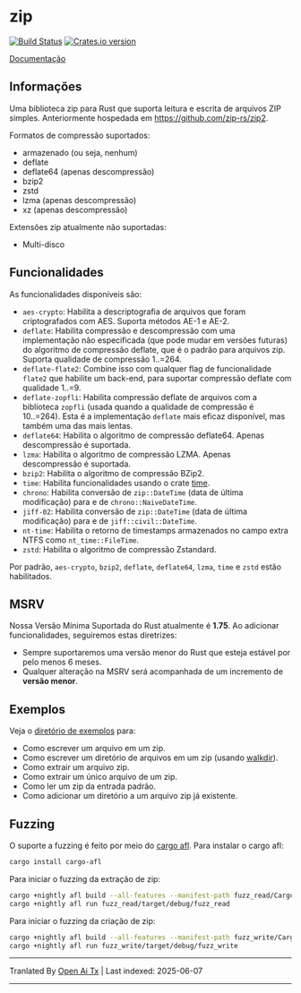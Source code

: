 zip
========

[![Build Status](https://github.com/zip-rs/zip2/actions/workflows/ci.yaml/badge.svg)](https://github.com/Pr0methean/zip/actions?query=branch%3Amaster+workflow%3ACI)
[![Crates.io version](https://img.shields.io/crates/v/zip.svg)](https://crates.io/crates/zip)

[Documentação](https://docs.rs/zip/latest/zip/)

Informações
----

Uma biblioteca zip para Rust que suporta leitura e escrita de arquivos ZIP simples. Anteriormente hospedada em 
https://github.com/zip-rs/zip2.

Formatos de compressão suportados:

* armazenado (ou seja, nenhum)
* deflate
* deflate64 (apenas descompressão)
* bzip2
* zstd
* lzma (apenas descompressão)
* xz (apenas descompressão)

Extensões zip atualmente não suportadas:

* Multi-disco

Funcionalidades
--------

As funcionalidades disponíveis são:

* `aes-crypto`: Habilita a descriptografia de arquivos que foram criptografados com AES. Suporta métodos AE-1 e AE-2.
* `deflate`: Habilita compressão e descompressão com uma implementação não especificada (que pode mudar em versões futuras) do algoritmo de compressão deflate, que é o padrão para arquivos zip. Suporta qualidade de compressão 1..=264.
* `deflate-flate2`: Combine isso com qualquer flag de funcionalidade `flate2` que habilite um back-end, para suportar compressão deflate com qualidade 1..=9.
* `deflate-zopfli`: Habilita compressão deflate de arquivos com a biblioteca `zopfli` (usada quando a qualidade de compressão é 10..=264). Esta é a implementação `deflate` mais eficaz disponível, mas também uma das mais lentas.
* `deflate64`: Habilita o algoritmo de compressão deflate64. Apenas descompressão é suportada.
* `lzma`: Habilita o algoritmo de compressão LZMA. Apenas descompressão é suportada.
* `bzip2`: Habilita o algoritmo de compressão BZip2.
* `time`: Habilita funcionalidades usando o crate [time](https://github.com/rust-lang-deprecated/time).
* `chrono`: Habilita conversão de `zip::DateTime` (data de última modificação) para e de `chrono::NaiveDateTime`.
* `jiff-02`: Habilita conversão de `zip::DateTime` (data de última modificação) para e de `jiff::civil::DateTime`.
* `nt-time`: Habilita o retorno de timestamps armazenados no campo extra NTFS como `nt_time::FileTime`.
* `zstd`: Habilita o algoritmo de compressão Zstandard.

Por padrão, `aes-crypto`, `bzip2`, `deflate`, `deflate64`, `lzma`, `time` e `zstd` estão habilitados.

MSRV
----

Nossa Versão Mínima Suportada do Rust atualmente é **1.75**. Ao adicionar funcionalidades,
seguiremos estas diretrizes:

- Sempre suportaremos uma versão menor do Rust que esteja estável por pelo menos 6 meses.
- Qualquer alteração na MSRV será acompanhada de um incremento de **versão menor**.

Exemplos
--------

Veja o [diretório de exemplos](https://raw.githubusercontent.com/zip-rs/zip2/master/examples) para:
   * Como escrever um arquivo em um zip.
   * Como escrever um diretório de arquivos em um zip (usando [walkdir](https://github.com/BurntSushi/walkdir)).
   * Como extrair um arquivo zip.
   * Como extrair um único arquivo de um zip.
   * Como ler um zip da entrada padrão.
   * Como adicionar um diretório a um arquivo zip já existente.

Fuzzing
-------

O suporte a fuzzing é feito por meio do [cargo afl](https://rust-fuzz.github.io/book/afl.html). Para instalar o cargo afl:

```bash
cargo install cargo-afl
```

Para iniciar o fuzzing da extração de zip:

```bash
cargo +nightly afl build --all-features --manifest-path fuzz_read/Cargo.toml
cargo +nightly afl run fuzz_read/target/debug/fuzz_read
```

Para iniciar o fuzzing da criação de zip:

```bash
cargo +nightly afl build --all-features --manifest-path fuzz_write/Cargo.toml
cargo +nightly afl run fuzz_write/target/debug/fuzz_write
```

---

Tranlated By [Open Ai Tx](https://github.com/OpenAiTx/OpenAiTx) | Last indexed: 2025-06-07

---